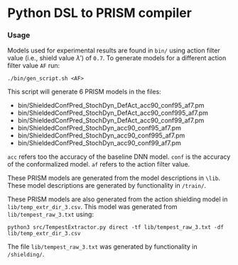 # Python DSL to PRISM compiler

### Usage

Models used for experimental results are found in `bin/` using action filter value (i.e., shield value $\lambda'$) of `0.7`. To generate models for a different action filter value `AF` run:
```
./bin/gen_script.sh <AF>
```

This script will generate 6 PRISM models in the files:
* bin/ShieldedConfPred\_StochDyn\_DefAct\_acc90\_conf95\_af7.pm
* bin/ShieldedConfPred\_StochDyn\_DefAct\_acc90\_conf995\_af7.pm
* bin/ShieldedConfPred\_StochDyn\_DefAct\_acc90\_conf99\_af7.pm
* bin/ShieldedConfPred\_StochDyn\_acc90\_conf95\_af7.pm
* bin/ShieldedConfPred\_StochDyn\_acc90\_conf995\_af7.pm
* bin/ShieldedConfPred\_StochDyn\_acc90\_conf99\_af7.pm
  
`acc` refers too the accuracy of the baseline DNN model. `conf` is the accuracy of the conformalized model. `af` refers to the action filter value.

These PRISM models are generated from the model descriptions in `\lib`. These model descriptions are generated by functionality in `/train/`.

These PRISM models are also generated from the action shielding model in `lib/temp_extr_dir_3.csv`. This model was generated from `lib/tempest_raw_3.txt` using:
```
python3 src/TempestExtractor.py direct -tf lib/tempest_raw_3.txt -df lib/temp_extr_dir_3.csv
```

The file `lib/tempest_raw_3.txt` was generated by functionality in `/shielding/`.
